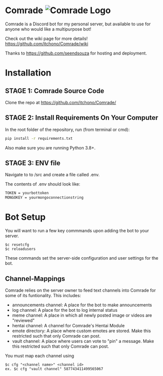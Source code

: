 # Comrade ![Comrade Logo](https://github.com/itchono/Comrade/blob/media/Media/Comrade%20New%20Logo%20May%202020.png)
Comrade is a Discord bot for my personal server, but available to use for anyone who would like a multipurpose bot!

Check out the wiki page for more details!
https://github.com/itchono/Comrade/wiki

Thanks to https://github.com/seendsouza for hosting and deployment.

# Installation

## STAGE 1: Comrade Source Code

Clone the repo at https://github.com/itchono/Comrade/

## STAGE 2: Install Requirements On Your Computer

In the root folder of the repository, run (from terminal or cmd):

```bash
pip install -r requirements.txt
```

Also make sure you are running Python 3.8+.

## STAGE 3: ENV file

Navigate to to /src and create a file called .env.

The contents of .env should look like:
```bash
TOKEN = yourbottoken
MONGOKEY = yourmongoconnectionstring
```


# Bot Setup

You will want to run a few key commmands upon adding the bot to your server.

```
$c resetcfg
$c reloadusers
```

These commands set the server-side configuration and user settings for the bot.

## Channel-Mappings

Comrade relies on the server owner to feed text channels into Comrade for some of its funtionality.
This includes:
- announcements channel: A place for the bot to make announcements
- log channel: A place for the bot to log internal status
- meme channel: A place in which all newly posted image or videos are "reviewed"
- hentai channel: A channel for Comrade's Hentai Module
- emote directory: A place where custom emotes are stored. Make this restricted such that only Comrade can post.
- vault channel: A place where users can vote to "pin" a message. Make this restricted such that only Comrade can post.

You must map each channel using
```
$c cfg "<channel name>" <channel id>
ex. $c cfg "vault channel" 587743411499565067
```
